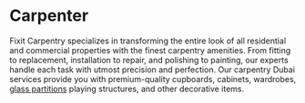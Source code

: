 # Carpenter

Fixit Carpentry specializes in transforming the entire look of all residential and commercial properties with the finest carpentry amenities. From fitting to replacement, installation to repair, and polishing to painting, our experts handle each task with utmost precision and perfection. Our carpentry Dubai services provide you with premium-quality cupboards, cabinets, wardrobes, [glass partitions](https://fixitcarpentry.ae/)  playing structures, and other decorative items.
